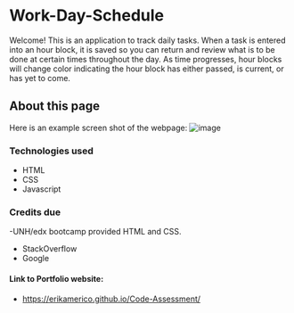 # Work-Day-Schedule

Welcome! This is an application to track daily tasks. When a task is entered into an hour block, it is saved so you can return and review what is to be done at certain times throughout the day. As time progresses, hour blocks will change color indicating the hour block has either passed, is current, or has yet to come.

## About this page
Here is an example screen shot of the webpage:
![image]()



### Technologies used
- HTML
- CSS
- Javascript

### Credits due
-UNH/edx bootcamp provided HTML and CSS.
- StackOverflow
- Google

#### Link to Portfolio website:
- https://erikamerico.github.io/Code-Assessment/
